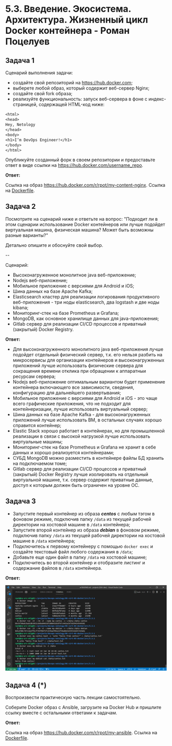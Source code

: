 
# 5.3. Введение. Экосистема. Архитектура. Жизненный цикл Docker контейнера - Роман Поцелуев

## Задача 1

Сценарий выполнения задачи:

- создайте свой репозиторий на https://hub.docker.com;
- выберете любой образ, который содержит веб-сервер Nginx;
- создайте свой fork образа;
- реализуйте функциональность:
запуск веб-сервера в фоне с индекс-страницей, содержащей HTML-код ниже:
```
<html>
<head>
Hey, Netology
</head>
<body>
<h1>I’m DevOps Engineer!</h1>
</body>
</html>
```
Опубликуйте созданный форк в своем репозитории и предоставьте ответ в виде ссылки на https://hub.docker.com/username_repo.

__Ответ:__

Ссылка на образ https://hub.docker.com/r/rpot/my-content-nginx. Ссылка на [Dockerfile](src/5.3.4/Dockerfile).

## Задача 2

Посмотрите на сценарий ниже и ответьте на вопрос:
"Подходит ли в этом сценарии использование Docker контейнеров или лучше подойдет виртуальная машина, физическая машина? Может быть возможны разные варианты?"

Детально опишите и обоснуйте свой выбор.

--

Сценарий:

- Высоконагруженное монолитное java веб-приложение;
- Nodejs веб-приложение;
- Мобильное приложение c версиями для Android и iOS;
- Шина данных на базе Apache Kafka;
- Elasticsearch кластер для реализации логирования продуктивного веб-приложения - три ноды elasticsearch, два logstash и две ноды kibana;
- Мониторинг-стек на базе Prometheus и Grafana;
- MongoDB, как основное хранилище данных для java-приложения;
- Gitlab сервер для реализации CI/CD процессов и приватный (закрытый) Docker Registry.

__Ответ:__

- Для высоконагруженного монолитного java веб-приложения лучше подойдет отдельный физический сервер, т.к. его нельзя разбить на микросервисы для организации контейнеров и высоконагруженных приложений лучше использовать физические сервера для сокращения времени отклика при обращении к аппаратныи ресурсам сервера;
- Nodejs веб-приложение оптимальным вариантом будет применение контейнера включающего все зависимости, сведения, конфигурацию для дальнейшего развертывания;
- Мобильное приложение c версиями для Android и iOS - это чаще всего графические приложения, что не подходит для контейнеризации, лучше использовать виртуальный сервер;
- Шина данных на базе Apache Kafka - для высоконагруженных приложений лучше использовать ВМ, в остальных случаях хорошо справится контейнер;
- Elastic Stack хорошо работает в контейнерах, но для промышленной реализации в связи с высокой нагрузкой лучше использовать виртуальные машины;
- Мониторинг-стек на базе Prometheus и Grafana не хранит в себе данных и хорошо реализуется контейнерами;
- СУБД MongoDB можно разместить в контейнере файлы БД хранить на подключаемом томе;
- Gitlab сервер для реализации CI/CD процессов и приватный (закрытый) Docker Registry лучше изолировать на отдельный виртуальной машине, т.к. сервер содержит приватные данные, доступ к которым должен быть ограничен на уровне ОС.

## Задача 3

- Запустите первый контейнер из образа ***centos*** c любым тэгом в фоновом режиме, подключив папку ```/data``` из текущей рабочей директории на хостовой машине в ```/data``` контейнера;
- Запустите второй контейнер из образа ***debian*** в фоновом режиме, подключив папку ```/data``` из текущей рабочей директории на хостовой машине в ```/data``` контейнера;
- Подключитесь к первому контейнеру с помощью ```docker exec``` и создайте текстовый файл любого содержания в ```/data```;
- Добавьте еще один файл в папку ```/data``` на хостовой машине;
- Подключитесь во второй контейнер и отобразите листинг и содержание файлов в ```/data``` контейнера.

__Ответ:__

![Рисунок30](img/30.png)

## Задача 4 (*)

Воспроизвести практическую часть лекции самостоятельно.

Соберите Docker образ с Ansible, загрузите на Docker Hub и пришлите ссылку вместе с остальными ответами к задачам.

__Ответ:__

Ссылка на образ https://hub.docker.com/r/rpot/my-ansible. Ссылка на [Dockerfile](src/5.3.4/Dockerfile).